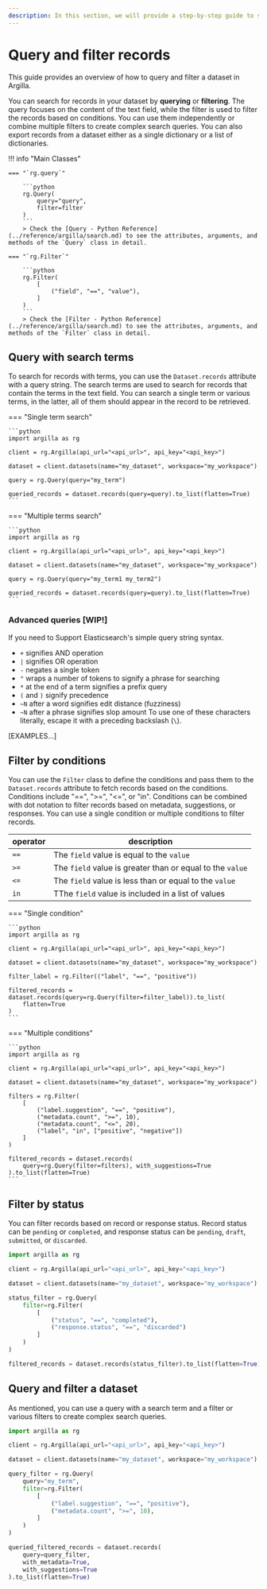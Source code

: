 ```yaml
---
description: In this section, we will provide a step-by-step guide to show how to filter and query a dataset.
---
```


# Query and filter records

This guide provides an overview of how to query and filter a dataset in Argilla.

You can search for records in your dataset by **querying** or **filtering**. The query focuses on the content of the text field, while the filter is used to filter the records based on conditions. You can use them independently or combine multiple filters to create complex search queries. You can also export records from a dataset either as a single dictionary or a list of dictionaries.

!!! info "Main Classes"

    === "`rg.query`"

        ```python
        rg.Query(
            query="query",
            filter=filter
        )
        ```
        > Check the [Query - Python Reference](../reference/argilla/search.md) to see the attributes, arguments, and methods of the `Query` class in detail.

    === "`rg.Filter`"

        ```python
        rg.Filter(
            [
                ("field", "==", "value"),
            ]
        )
        ```
        > Check the [Filter - Python Reference](../reference/argilla/search.md) to see the attributes, arguments, and methods of the `Filter` class in detail.

## Query with search terms

To search for records with terms, you can use the `Dataset.records` attribute with a query string. The search terms are used to search for records that contain the terms in the text field. You can search a single term or various terms, in the latter, all of them should appear in the record to be retrieved.

=== "Single term search"

    ```python
    import argilla as rg

    client = rg.Argilla(api_url="<api_url>", api_key="<api_key>")

    dataset = client.datasets(name="my_dataset", workspace="my_workspace")

    query = rg.Query(query="my_term")

    queried_records = dataset.records(query=query).to_list(flatten=True)
    ```

=== "Multiple terms search"

    ```python
    import argilla as rg

    client = rg.Argilla(api_url="<api_url>", api_key="<api_key>")

    dataset = client.datasets(name="my_dataset", workspace="my_workspace")

    query = rg.Query(query="my_term1 my_term2")

    queried_records = dataset.records(query=query).to_list(flatten=True)
    ```

### Advanced queries [WIP!]

If you need to  Support Elasticsearch's simple query string syntax. 

- `+` signifies AND operation
- `|` signifies OR operation
- `-` negates a single token
- `"` wraps a number of tokens to signify a phrase for searching
- `*` at the end of a term signifies a prefix query
- `(` and `)` signify precedence
- `~N` after a word signifies edit distance (fuzziness)
- `~N` after a phrase signifies slop amount
To use one of these characters literally, escape it with a preceding backslash (`\`).

[EXAMPLES...]

## Filter by conditions

You can use the `Filter` class to define the conditions and pass them to the `Dataset.records` attribute to fetch records based on the conditions. Conditions include "==", ">=", "<=", or "in". Conditions can be combined with dot notation to filter records based on metadata, suggestions, or responses. You can use a single condition or multiple conditions to filter records.

| operator | description                                               |
| -------- | --------------------------------------------------------- |
| `==`     | The `field` value is equal to the `value`                 |
| `>=`     | The `field` value is greater than or equal to the `value` |
| `<=`     | The `field` value is less than or equal to the `value`    |
| `in`     | TThe `field` value is included in a list of values        |

=== "Single condition"

    ```python
    import argilla as rg

    client = rg.Argilla(api_url="<api_url>", api_key="<api_key>")

    dataset = client.datasets(name="my_dataset", workspace="my_workspace")

    filter_label = rg.Filter(("label", "==", "positive"))

    filtered_records = dataset.records(query=rg.Query(filter=filter_label)).to_list(
        flatten=True
    )
    ```

=== "Multiple conditions"

    ```python
    import argilla as rg

    client = rg.Argilla(api_url="<api_url>", api_key="<api_key>")

    dataset = client.datasets(name="my_dataset", workspace="my_workspace")

    filters = rg.Filter(
        [
            ("label.suggestion", "==", "positive"),
            ("metadata.count", ">=", 10),
            ("metadata.count", "<=", 20),
            ("label", "in", ["positive", "negative"])
        ]
    )

    filtered_records = dataset.records(
        query=rg.Query(filter=filters), with_suggestions=True
    ).to_list(flatten=True)
    ```

## Filter by status

You can filter records based on record or response status. Record status can be `pending` or `completed`, and response status can be `pending`, `draft`, `submitted`, or `discarded`.

```python
import argilla as rg

client = rg.Argilla(api_url="<api_url>", api_key="<api_key>")

dataset = client.datasets(name="my_dataset", workspace="my_workspace")

status_filter = rg.Query(
    filter=rg.Filter(
        [
            ("status", "==", "completed"),
            ("response.status", "==", "discarded")
        ]
    )
)

filtered_records = dataset.records(status_filter).to_list(flatten=True)
```

## Query and filter a dataset

As mentioned, you can use a query with a search term and a filter or various filters to create complex search queries.

```python
import argilla as rg

client = rg.Argilla(api_url="<api_url>", api_key="<api_key>")

dataset = client.datasets(name="my_dataset", workspace="my_workspace")

query_filter = rg.Query(
    query="my_term",
    filter=rg.Filter(
        [
            ("label.suggestion", "==", "positive"),
            ("metadata.count", ">=", 10),
        ]
    )
)

queried_filtered_records = dataset.records(
    query=query_filter,
    with_metadata=True,
    with_suggestions=True
).to_list(flatten=True)
```
